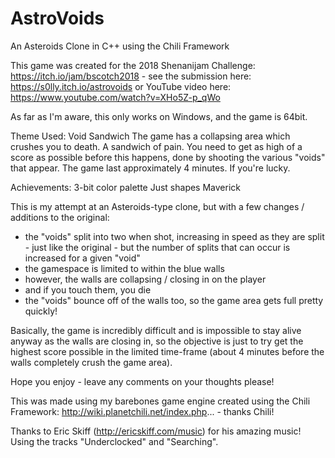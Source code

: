# AstroVoids
An Asteroids Clone in C++ using the Chili Framework

This game was created for the 2018 Shenanijam Challenge: https://itch.io/jam/bscotch2018 - see the submission here: https://s0lly.itch.io/astrovoids or YouTube video here: https://www.youtube.com/watch?v=XHo5Z-p_qWo

As far as I'm aware, this only works on Windows, and the game is 64bit.

Theme Used: Void Sandwich
The game has a collapsing area which crushes you to death. A sandwich of pain. You need to get as high of a score as possible before this happens, done by shooting the various "voids" that appear. The game last approximately 4 minutes. If you're lucky.

Achievements:
3-bit color palette
Just shapes
Maverick

This is my attempt at an Asteroids-type clone, but with a few changes / additions to the original:
- the "voids" split into two when shot, increasing in speed as they are split - just like the original - but the number of splits that can occur is increased for a given "void"
- the gamespace is limited to within the blue walls
- however, the walls are collapsing / closing in on the player
- and if you touch them, you die
- the "voids" bounce off of the walls too, so the game area gets full pretty quickly!

Basically, the game is incredibly difficult and is impossible to stay alive anyway as the walls are closing in, so the objective is just to try get the highest score possible in the limited time-frame (about 4 minutes before the walls completely crush the game area).

Hope you enjoy - leave any comments on your thoughts please!

This was made using my barebones game engine created using the Chili Framework: http://wiki.planetchili.net/index.php... - thanks Chili!

Thanks to Eric Skiff (http://ericskiff.com/music) for his amazing music! Using the tracks "Underclocked" and "Searching".

